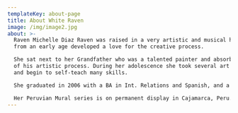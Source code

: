 ```yaml
---
templateKey: about-page
title: About White Raven
image: /img/image2.jpg
about: >-
  Raven Michelle Diaz Raven was raised in a very artistic and musical home, and
  from an early age developed a love for the creative process.

  She sat next to her Grandfather who was a talented painter and absorbed much
  of his artistic process. During her adolescence she took several art classes
  and begin to self-teach many skills.

  She graduated in 2006 with a BA in Int. Relations and Spanish, and a minor in art.  Although all of the various artistic instruction was helpful, she identifies mostly as self-taught, taking inspiration primarily from Nature and the living mythology of existence.

  Her Peruvian Mural series is on permanent display in Cajamarca, Peru. She also has murals displayed in California, Oregon, and Hawaii.  Raven utilizes various mediums for her creations and canvasses, including acrylics, watercolors,oils, fire, wood, gourds, and found natural objects.  She prefers to use round or circular canvases as as they are evocative of the feminine form.
---
```


